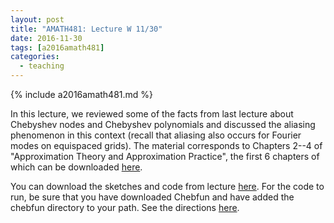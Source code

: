 ```yaml
---
layout: post
title: "AMATH481: Lecture W 11/30"
date: 2016-11-30
tags: [a2016amath481]
categories:
  - teaching
---
```


{% include a2016amath481.md %}

In this lecture, we reviewed some of the
facts from last lecture about Chebyshev
nodes and Chebyshev polynomials and discussed
the aliasing phenomenon in this context
(recall that aliasing also occurs for 
Fourier modes on equispaced grids).
The material corresponds to Chapters 2--4 of 
"Approximation Theory and Approximation Practice",
the first 6 chapters of which can be downloaded
[here](https://people.maths.ox.ac.uk/trefethen/ATAP/ATAPfirst6chapters.pdf).

You can download the sketches and code from lecture [here](/assets/courses/uw-amath-481-a-2016/lec-11-30.zip). For 
the code to run, be sure that you have downloaded
Chebfun and have added the chebfun directory
to your path. See the directions [here](http://www.chebfun.org/download/).
